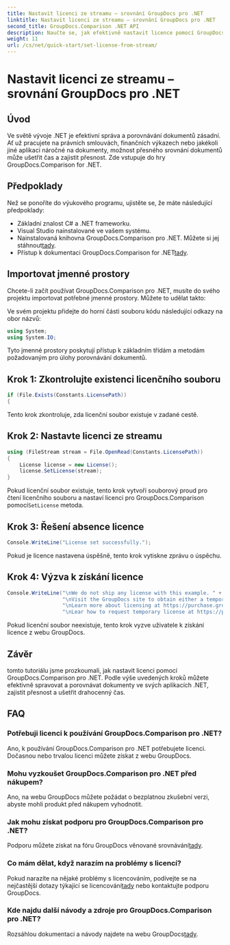 ```yaml
---
title: Nastavit licenci ze streamu – srovnání GroupDocs pro .NET
linktitle: Nastavit licenci ze streamu – srovnání GroupDocs pro .NET
second_title: GroupDocs.Comparison .NET API
description: Naučte se, jak efektivně nastavit licence pomocí GroupDocs.Comparison for .NET. Zajistěte přesnost dokumentu a ušetřete čas s tímto výukovým programem.
weight: 11
url: /cs/net/quick-start/set-license-from-stream/
---
```


# Nastavit licenci ze streamu – srovnání GroupDocs pro .NET

## Úvod
Ve světě vývoje .NET je efektivní správa a porovnávání dokumentů zásadní. Ať už pracujete na právních smlouvách, finančních výkazech nebo jakékoli jiné aplikaci náročné na dokumenty, možnost přesného srovnání dokumentů může ušetřit čas a zajistit přesnost. Zde vstupuje do hry GroupDocs.Comparison for .NET. 
## Předpoklady
Než se ponoříte do výukového programu, ujistěte se, že máte následující předpoklady:
- Základní znalost C# a .NET frameworku.
- Visual Studio nainstalované ve vašem systému.
-  Nainstalovaná knihovna GroupDocs.Comparison pro .NET. Můžete si jej stáhnout[tady](https://releases.groupdocs.com/comparison/net/).
-  Přístup k dokumentaci GroupDocs.Comparison for .NET[tady](https://tutorials.groupdocs.com/comparison/net/).

## Importovat jmenné prostory
Chcete-li začít používat GroupDocs.Comparison pro .NET, musíte do svého projektu importovat potřebné jmenné prostory. Můžete to udělat takto:

Ve svém projektu přidejte do horní části souboru kódu následující odkazy na obor názvů:
```csharp
using System;
using System.IO;
```
Tyto jmenné prostory poskytují přístup k základním třídám a metodám požadovaným pro úlohy porovnávání dokumentů.

## Krok 1: Zkontrolujte existenci licenčního souboru
```csharp
if (File.Exists(Constants.LicensePath))
{
```
Tento krok zkontroluje, zda licenční soubor existuje v zadané cestě.
## Krok 2: Nastavte licenci ze streamu
```csharp
using (FileStream stream = File.OpenRead(Constants.LicensePath))
{
    License license = new License();
    license.SetLicense(stream);
}
```
 Pokud licenční soubor existuje, tento krok vytvoří souborový proud pro čtení licenčního souboru a nastaví licenci pro GroupDocs.Comparison pomocí`SetLicense` metoda.
## Krok 3: Řešení absence licence
```csharp
Console.WriteLine("License set successfully.");
```
Pokud je licence nastavena úspěšně, tento krok vytiskne zprávu o úspěchu.
## Krok 4: Výzva k získání licence
```csharp
Console.WriteLine("\nWe do not ship any license with this example. " +
                  "\nVisit the GroupDocs site to obtain either a temporary or permanent license. " +
                  "\nLearn more about licensing at https://purchase.groupdocs.com/faqs/licensing. "+
                  "\nLear how to request temporary license at https://purchase.groupdocs.com/temporary-license.");
```
Pokud licenční soubor neexistuje, tento krok vyzve uživatele k získání licence z webu GroupDocs.

## Závěr
tomto tutoriálu jsme prozkoumali, jak nastavit licenci pomocí GroupDocs.Comparison pro .NET. Podle výše uvedených kroků můžete efektivně spravovat a porovnávat dokumenty ve svých aplikacích .NET, zajistit přesnost a ušetřit drahocenný čas.
## FAQ
### Potřebuji licenci k používání GroupDocs.Comparison pro .NET?
Ano, k používání GroupDocs.Comparison pro .NET potřebujete licenci. Dočasnou nebo trvalou licenci můžete získat z webu GroupDocs.
### Mohu vyzkoušet GroupDocs.Comparison pro .NET před nákupem?
Ano, na webu GroupDocs můžete požádat o bezplatnou zkušební verzi, abyste mohli produkt před nákupem vyhodnotit.
### Jak mohu získat podporu pro GroupDocs.Comparison pro .NET?
 Podporu můžete získat na fóru GroupDocs věnované srovnávání[tady](https://forum.groupdocs.com/c/comparison/12).
### Co mám dělat, když narazím na problémy s licencí?
 Pokud narazíte na nějaké problémy s licencováním, podívejte se na nejčastější dotazy týkající se licencování[tady](https://purchase.groupdocs.com/faqs/licensing) nebo kontaktujte podporu GroupDocs.
### Kde najdu další návody a zdroje pro GroupDocs.Comparison pro .NET?
 Rozsáhlou dokumentaci a návody najdete na webu GroupDocs[tady](https://tutorials.groupdocs.com/comparison/net/).